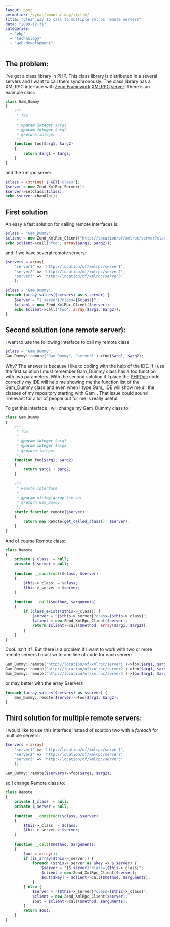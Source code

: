 ```yaml
---
layout: post
permalink: /:year/:month/:day/:title/
title: "Clean way to call to multiple xmlrpc remote servers"
date: "2009-12-31"
categories: 
  - "php"
  - "technology"
  - "web-development"
---
```


## The problem:

I've got a class library in PHP. This class library is distributed in a several servers and I want to call them synchronously. The class library has a XMLRPC interface with [Zend Framework](http://www.framework.zend.com/manual/en/zend.xmlrpc.server.html) [XMLRPC](http://www.framework.zend.com/manual/en/zend.xmlrpc.server.html) [server](http://www.framework.zend.com/manual/en/zend.xmlrpc.server.html). There is an example class

```php
class Gam_Dummy
{
    /**
     * foo
     *
     * @param integer $arg1
     * @param integer $arg2
     * @return integer
     */
    function foo($arg1, $arg2)
    {
        return $arg1 + $arg2;
    }
}
```

and the xmlrpc server:

```php
$class = (string) $_GET['class'];
$server = new Zend_XmlRpc_Server();
$server->setClass($class);
echo $server->handle();
```

## First solution

An easy a fast solution for calling remote interfaces is:

```php
$class = "Gam_Dummy";
$client = new Zend_XmlRpc_Client("http://location/of/xmlrpc/server?class={class}");
echo $client->call('foo', array($arg1, $arg2));

```

and if we have several remote servers:

```php
$servers = array(
    'server1' => 'http://location/of/xmlrpc/server1',
    'server2' => 'http://location/of/xmlrpc/server2',
    'server3' => 'http://location/of/xmlrpc/server3'
    );
 
$class = "Gam_Dummy";
foreach (array_values($servers) as $_server) {
    $server = "{_server}?class={$class}";
    $client = new Zend_XmlRpc_Client($server);
    echo $client->call('foo', array($arg1, $arg2));
}
```

## Second solution (one remote server):

I want to use the following interface to call my remote class

```php
$class = "Gam_Dummy";
Gam_Dummy::remote("Gam_Dummy", 'server1')->foo($arg1, $arg2);
```

Why? The answer is because I like to coding with the help of the IDE. If I use the first solution I must remember Gam\_Dummy class has a foo function with two parameters. With the second solution if I place the [PHPDoc](http://www.phpdoc.org/) code correctly my IDE will help me showing me the function list of the Gam\_Dummy class and even when I type Gam\_ IDE will show me all the classes of my repository starting with Gam\_. That issue could sound irrelevant for a lot of people but for me is really useful

To get this interface I will change my Gam\_Dummy class to:

```php
class Gam_Dummy
{
    /**
     * foo
     *
     * @param integer $arg1
     * @param integer $arg2
     * @return integer
     */
    function foo($arg1, $arg2)
    {
        return $arg1 + $arg2;
    }
 
    /**
     * Remote interface
     *
     * @param string|array $server
     * @return Gam_Dummy
     */
    static function remote($server)
    {
        return new Remote(get_called_class(), $server);
    }
}
```

And of course Remote class:

```php
class Remote
{
    private $_class  = null;
    private $_server = null;
 
    function __construct($class, $server)
    {
        $this->_class  = $class;
        $this->_server = $server;
    }
 
    function __call($method, $arguments)
    {
        if (class_exists($this->_class)) {
            $server = "{$this->_server}?class={$this->_class}";
            $client = new Zend_XmlRpc_Client($server);
            return $client->call($method, array($arg1, $arg2));
        }
    }
}
```

Cool. Isn't it?. But there is a problem if I want to work with two or more remote servers I must write one line of code for each server:

```php
Gam_Dummy::remote('http://location/of/xmlrpc/server1')->foo($arg1, $arg2);
Gam_Dummy::remote('http://location/of/xmlrpc/server2')->foo($arg1, $arg2);
Gam_Dummy::remote('http://location/of/xmlrpc/server3')->foo($arg1, $arg2);

```

or may better with the array $servers

```php
foreach (array_values($servers) as $server) {
    Gam_Dummy::remote($server)->foo($arg1, $arg2);
}
```

## Third solution for multiple remote servers:

I would like to use this interface instead of solution two with a _foreach_ for multiple servers:

```php
$servers = array(
    'server1' => 'http://location/of/xmlrpc/server1',
    'server2' => 'http://location/of/xmlrpc/server2',
    'server3' => 'http://location/of/xmlrpc/server3'
    );
 
Gam_Dummy::remote($servers)->foo($arg1, $arg2);
```

so I change Remote class to:

```php
class Remote
{
    private $_class  = null;
    private $_server = null;
 
    function __construct($class, $server)
    {
        $this->_class  = $class;
        $this->_server = $server;
    }
 
    function __call($method, $arguments)
    {
        $out = array();
        if (is_array($this->_server)) {
            foreach ($this->_server as $key => $_server) {
                $server = "{$_server}?class={$this->_class}";
                $client = new Zend_XmlRpc_Client($server);
                $out[$key] = $client->call($method, $arguments);
            }
        } else {
            $server = "{$this->_server}?class={$this->_class}";
            $client = new Zend_XmlRpc_Client($server);
            $out = $client->call($method, $arguments);
        }
        return $out;
    }
}
```
